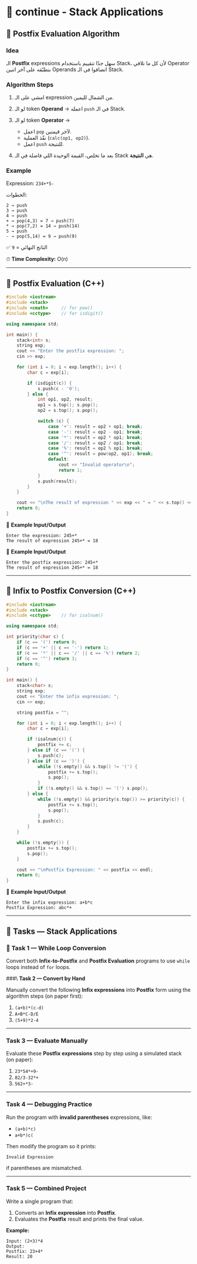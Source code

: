 # 🧱 continue - Stack Applications


## 📘 Postfix Evaluation Algorithm

### Idea

الـ **Postfix** expressions سهل جدًا تتقييم باستخدام Stack، لأن كل ما تلاقي Operator بتطبّقه على آخر اتنين Operands اتضافوا في الـ Stack.

### Algorithm Steps

1. امشي على الـ expression من الشمال لليمين.
2. لو الـ token **Operand** → اعمله `push` في الـ Stack.
3. لو الـ token **Operator** →

   * اعمل `pop` لآخر قيمتين.
   * نفّذ العملية (`calc(op1, op2)`).
   * اعمل `push` للنتيجة.
4. بعد ما تخلص، القيمة الوحيدة اللي فاضلة في الـ Stack هي **النتيجة**.

### Example

Expression: `234+*5-`

الخطوات:

```
2 → push  
3 → push  
4 → push  
+ → pop(4,3) = 7 → push(7)  
* → pop(7,2) = 14 → push(14)  
5 → push  
- → pop(5,14) = 9 → push(9)
```

✅ الناتج النهائي = `9`

⏱ **Time Complexity:** O(n)

---

## 🧮 Postfix Evaluation (C++)

```cpp
#include <iostream>
#include <stack>
#include <cmath>     // for pow()
#include <cctype>    // for isdigit()

using namespace std;

int main() {
    stack<int> s;
    string exp;
    cout << "Enter the postfix expression: ";
    cin >> exp;

    for (int i = 0; i < exp.length(); i++) {
        char c = exp[i];

        if (isdigit(c)) {
            s.push(c - '0');
        } else {
            int op1, op2, result;
            op1 = s.top(); s.pop();
            op2 = s.top(); s.pop();

            switch (c) {
                case '+': result = op2 + op1; break;
                case '-': result = op2 - op1; break;
                case '*': result = op2 * op1; break;
                case '/': result = op2 / op1; break;
                case '%': result = op2 % op1; break;
                case '^': result = pow(op2, op1); break;
                default: 
                    cout << "Invalid operator\n";
                    return 1;
            }
            s.push(result);
        }
    }

    cout << "\nThe result of expression " << exp << " = " << s.top() << endl;
    return 0;
}
```

🧾 **Example Input/Output**

```
Enter the expression: 245+*
The result of expression 245+* = 18
```

🧾 **Example Input/Output**

```
Enter the postfix expression: 245+*
The result of expression 245+* = 18
```

---

## 🧭 Infix to Postfix Conversion (C++)

```cpp
#include <iostream>
#include <stack>
#include <cctype>    // for isalnum()

using namespace std;

int priority(char c) {
    if (c == '(') return 0;
    if (c == '+' || c == '-') return 1;
    if (c == '*' || c == '/' || c == '%') return 2;
    if (c == '^') return 3;
    return 0;
}

int main() {
    stack<char> s;
    string exp;
    cout << "Enter the infix expression: ";
    cin >> exp;

    string postfix = "";

    for (int i = 0; i < exp.length(); i++) {
        char c = exp[i];

        if (isalnum(c)) {
            postfix += c;
        } else if (c == '(') {
            s.push(c);
        } else if (c == ')') {
            while (!s.empty() && s.top() != '(') {
                postfix += s.top();
                s.pop();
            }
            if (!s.empty() && s.top() == '(') s.pop();
        } else {
            while (!s.empty() && priority(s.top()) >= priority(c)) {
                postfix += s.top();
                s.pop();
            }
            s.push(c);
        }
    }

    while (!s.empty()) {
        postfix += s.top();
        s.pop();
    }

    cout << "\nPostfix Expression: " << postfix << endl;
    return 0;
}
```

🧾 **Example Input/Output**

```
Enter the infix expression: a+b*c
Postfix Expression: abc*+
```

---

## 🎯 Tasks — Stack Applications

### 🧩 **Task 1 — While Loop Conversion**

Convert both **Infix-to-Postfix** and **Postfix Evaluation** programs to use `while` loops instead of `for` loops.

###\ **Task 2 — Convert by Hand**

Manually convert the following **Infix expressions** into **Postfix** form using the algorithm steps (on paper first):

1. `(a+b)*(c-d)`
2. `A+B*C-D/E`
3. `(5+9)*2-4`
---

### **Task 3 — Evaluate Manually**

Evaluate these **Postfix expressions** step by step using a simulated stack (on paper):

1. `23*54*+9-`
2. `82/3-32*+`
3. `562+*3-`

---

### **Task 4 — Debugging Practice**

Run the program with **invalid parentheses** expressions, like:

* `(a+b)*c)`
* `a+b*)c(`

Then modify the program so it prints:

```
Invalid Expression
```

if parentheses are mismatched.

---

###  **Task 5 — Combined Project**

Write a single program that:

1. Converts an **Infix expression** into **Postfix**.
2. Evaluates the **Postfix** result and prints the final value.

**Example:**

```
Input: (2+3)*4
Output:
Postfix: 23+4*
Result: 20
```
